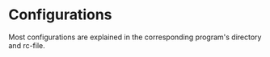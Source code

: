 # Configurations
Most configurations are explained in the corresponding program's directory and
rc-file.
